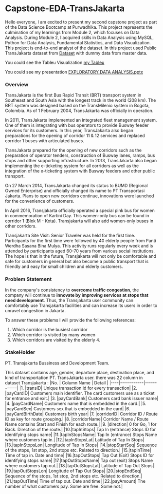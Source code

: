# Capstone-EDA-TransJakarta
Hello everyone, I am excited to present my second capstone project as part of the Data Science Bootcamp at Purwadhika. This project represents the culmination of my learnings from Module 2, which focuses on Data Analysis. During Module 2, I acquired skills in Data Analysis using MySQL, Python for Data Analysis, Fundamental Statistics, and Data Visualization.
This project is end-to-end analyst of the dataset. In this project used Public TransJakarta dataset from [Dataset](https://www.kaggle.com/datasets/dikisahkan/transjakarta-transportation-transaction) with dummy data from master data.

You could see the Tableu Visualization [my Tableu](https://public.tableau.com/app/profile/faris.rasyid/viz/TransJakartaDataset/Story1)

You could see my presentation [EXPLORATORY DATA ANALYSIS.pptx](https://github.com/farisyid/Capstone-Module-2/files/13247744/EXPLORATORY.DATA.ANALYSIS.pptx)

### **Overview**
TransJakarta is the first Bus Rapid Transit (BRT) transport system in Southeast and South Asia with the longest track in the world (208 km). The BRT system was designed based on the TransMilenio system in Bogota, Colombia. As of 1 February 2004, TransJakarta was officially in operation. 

In 2011, TransJakarta implemented an integrated fleet management system. One of them is integrating with bus operators to provide Busway feeder services for its customers. In this year, TransJakarta also began preparations for the opening of corridor 11 & 12 services and replaced corridor 1 buses with articulated buses.

TransJakarta prepared for the opening of new corridors such as the preparation of operator tenders, construction of Busway lanes, ramps, bus stops and other supporting infrastructure. In 2013, TransJakarta also began implementing the e-ticketing system for all corridors as well as the integration of the e-ticketing system with Busway feeders and other public transport.

On 27 March 2014, TransJakarta changed its status to BUMD (Regional Owned Enterprise) and officially changed its name to PT Transportasi Jakarta. Plans to open new corridors continue, innovations were launched for the convenience of customers.

In April 2016, Transjakarta officially operated a special pink bus for women in commemoration of Kartini Day. This women-only bus can be found in corridor 1 (Blok M - Kota). Transjakarta will also add women-only buses in other corridors.

Transjakarta Site Visit: Senior Traveler was held for the first time. Participants for the first time were followed by 40 elderly people from Panti Werdha Sasana Bina Mulya. This activity runs regularly every week and is attended by participants aged 60-70 years from various social institutions. The hope is that in the future, Transjakarta will not only be comfortable and safe for customers in general but also become a public transport that is friendly and easy for small children and elderly customers.


### **Problem Statement**
In the company's consistency to **overcome traffic congestion**, the company will continue to **innovate by improving services at stops that need development**. Thus, the Transjakarta user community can comfortably use Transjakarta facilities and can increase its users in order to unravel congestion in Jakarta.

To answer these problems I will provide the following references:
1. Which corridor is the busiest corridor
2. Which corridor is visited by many women
3. Which corridors are visited by the elderly 4.

### **StakeHolder**
PT. Transjakarta Bussiness and Development Team.

This dataset contains age, gender, departure place, destination place, and kind of transportation PT. TransJakarta user. there was 22 column in dataset Transjakarta :
|No. | Column Name | Detail |
|----|------------|------------|
|1.	|transID| Unique transaction id for every transaction|
|2.	|payCardID| Customers main identifier. The card customers use as a ticket for entrance and exit.|
|3.	|payCardBank| Customers card bank issuer name|
|4.	|payCardName| Customers name that is embedded in the card.|
|5.	|payCardSex| Customers sex that is embedded in the card|
|6.	|payCardBirthDate| Customers birth year|
|7.	|corridorID| Corridor ID / Route ID as key for route grouping.|
|8.	|corridorName| Corridor Name / Route Name contains Start and Finish for each route.|
|9.	|direction| 0 for Go, 1 for Back. Direction of the route.|
|10.|tapInStops| Tap In (entrance) Stops ID for identifying stops name|
|11.|tapInStopsName| Tap In (entrance) Stops Name where customers tap in.|
|12.|tapInStopsLat| Latitude of Tap In Stops|
|13.|tapInStopsLon| Longitude of Tap In Stops|
|14.|stopStartSeq| Sequence of the stops, 1st stop, 2nd stops etc. Related to direction.|
|15.|tapInTime| Time of tap in. Date and time|
|16.|tapOutStops| Tap Out (Exit) Stops ID for identifying stops name|
|17.|tapOutStopsName| Tap out (exit) Stops Name where customers tap out.|
|18.|tapOutStopsLat| Latitude of Tap Out Stops|
|19.|tapOutStopsLon| Longitude of Tap Out Stops|
|20.|stopEndSeq| Sequence of the stops, 1st stop, 2nd stops etc. Related to direction.|
|21.|tapOutTime| Time of tap out. Date and time|
|22.|payAmount| The number of what customers pay. Some are free. Some not.|
